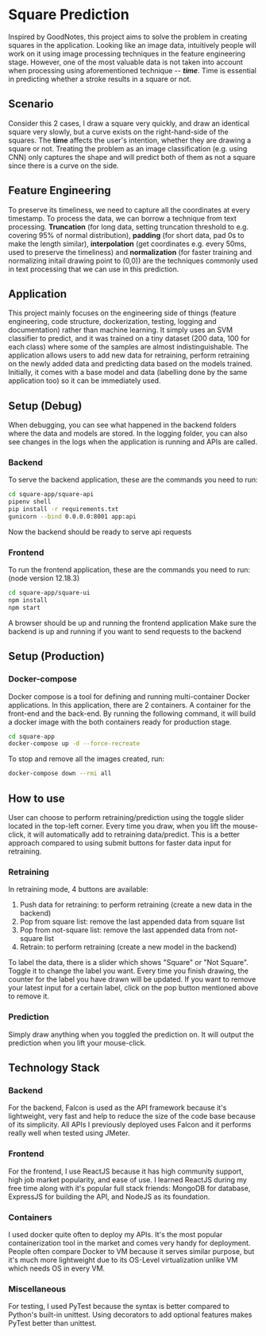 # Square Prediction

Inspired by GoodNotes, this project aims to solve the problem in creating squares in the application. Looking like an image data, intuitively people will work on it using image processing techniques in the feature engineering stage. However, one of the most valuable data is not taken into account when processing using aforementioned technique -- **_time_**. Time is essential in predicting whether a stroke results in a square or not.

## Scenario
Consider this 2 cases, I draw a square very quickly, and draw an identical square very slowly, but a curve exists on the right-hand-side of the squares. The **time** affects the user's intention, whether they are drawing a square or not. Treating the problem as an image classification (e.g. using CNN) only captures the shape and will predict both of them as not a square since there is a curve on the side.

## Feature Engineering
To preserve its timeliness, we need to capture all the coordinates at every timestamp. To process the data, we can borrow a technique from text processing. **Truncation** (for long data, setting truncation threshold to e.g. covering 95% of normal distribution), **padding** (for short data, pad 0s to make the length similar), **interpolation** (get coordinates e.g. every 50ms, used to preserve the timeliness) and **normalization** (for faster training and normalizing initail drawing point to (0,0)) are the techniques commonly used in text processing that we can use in this prediction.

## Application
This project mainly focuses on the engineering side of things (feature engineering, code structure, dockerization, testing, logging and documentation) rather than machine learning. It simply uses an SVM classifier to predict, and it was trained on a tiny dataset (200 data, 100 for each class) where some of the samples are almost indistinguishable. The application allows users to add new data for retraining, perform retraining on the newly added data and predicting data based on the models trained. Initially, it comes with a base model and data (labelling done by the same application too) so it can be immediately used.

## Setup (Debug)
When debugging, you can see what happened in the backend folders where the data and models are stored. In the logging folder, you can also see changes in the logs when the application is running and APIs are called.
### Backend
To serve the backend application, these are the commands you need to run:
```bash
cd square-app/square-api
pipenv shell
pip install -r requirements.txt
gunicorn --bind 0.0.0.0:8001 app:api
```
Now the backend should be ready to serve api requests

### Frontend
To run the frontend application, these are the commands you need to run:
(node version 12.18.3)
```bash
cd square-app/square-ui
npm install
npm start
```
A browser should be up and running the frontend application
Make sure the backend is up and running if you want to send requests to the backend

## Setup (Production)
### Docker-compose
Docker compose is a tool for defining and running multi-container Docker applications. In this application, there are 2 containers. A container for the front-end and the back-end. By running the following command, it will build a docker image with the both containers ready for production stage.
```bash
cd square-app
docker-compose up -d --force-recreate
```

To stop and remove all the images created, run:
```bash
docker-compose down --rmi all
```

## How to use
User can choose to perform retraining/prediction using the toggle slider located in the top-left corner. Every time you draw, when you lift the mouse-click, it will automatically add to retraining data/predict. This is a better approach compared to using submit buttons for faster data input for retraining.

### Retraining
In retraining mode, 4 buttons are available:
1. Push data for retraining: to perform retraining (create a new data in the backend)
2. Pop from square list: remove the last appended data from square list
3. Pop from not-square list: remove the last appended data from not-square list
4. Retrain: to perform retraining (create a new model in the backend)

To label the data, there is a slider which shows "Square" or "Not Square". Toggle it to change the label you want.
Every time you finish drawing, the counter for the label you have drawn will be updated.
If you want to remove your latest input for a certain label, click on the pop button mentioned above to remove it.

### Prediction
Simply draw anything when you toggled the prediction on. It will output the prediction when you lift your mouse-click.

## Technology Stack
### Backend
For the backend, Falcon is used as the API framework because it's lightweight, very fast and help to reduce the size of the code base because of its simplicity. All APIs I previously deployed uses Falcon and it performs really well when tested using JMeter.

### Frontend
For the frontend, I use ReactJS because it has high community support, high job market popularity, and ease of use. I learned ReactJS during my free time along with it's popular full stack friends: MongoDB for database, ExpressJS for building the API, and NodeJS as its foundation.

### Containers
I used docker quite often to deploy my APIs. It's the most popular containerization tool in the market and comes very handy for deployment. People often compare Docker to VM because it serves similar purpose, but it's much more lightweight due to its OS-Level virtualization unlike VM which needs OS in every VM.

### Miscellaneous
For testing, I used PyTest because the syntax is better compared to Python's built-in unittest. Using decorators to add optional features makes PyTest better than unittest.
